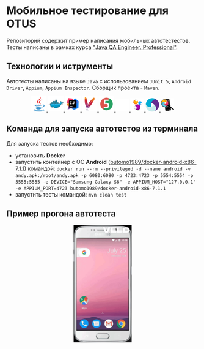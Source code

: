 # Мобильное тестирование для OTUS

Репозиторий содержит пример написания мобильных автотестестов. Тесты написаны в рамках курса ["Java QA Engineer. Professional"](https://otus.ru/lessons/java-qa-pro/).

## Технологии и иструменты

Автотесты написаны на языке `Java` с использованием `JUnit 5`, `Android Driver`, `Appium`, `Appium Inspector`. Сборщик
проекта - `Maven`.
<p align="center">
    <a href="https://www.java.com/">
      <img width="8%" title="Java" src="src/main/resources/media/icon/java-original.svg" alt="java">
    </a>
    <a href="https://www.docker.com/">
      <img width="8%" title="Java" src="src/main/resources/media/icon/Docker.svg" alt="docker">
    </a>
    <a href="https://www.jetbrains.com/">
      <img width="8%" title="IntelliJ IDEA" src="src/main/resources/media/icon/Idea.svg" alt="IntelliJ IDEA">
    </a>
    <a href="https://maven.apache.org/">
      <img width="8%" title="Maven" src="src/main/resources/media/icon/ApacheMaven.svg" alt="Maven">
    </a>
    <a href="https://junit.org/junit5/">
      <img width="8%" title="JUnit5" src="src/main/resources/media/icon/Junit5.svg" alt="JUnit5">
    </a>
    <a href="https://github.com/">
      <img width="7%" title="GitHub" src="src/main/resources/media/icon/github-mark-white.svg" alt="GitHub">
    </a>
    <a href="https://selenide.org/">
      <img width="7%" title="Selenide" src="src/main/resources/media/icon/Selenide.svg" alt="Selenide">
    </a>
    <a href="https://appium.io/">
      <img width="7%" title="Appium" src="src/main/resources/media/icon/appium.svg" alt="Appium">
    </a>
    <a href="https://github.com/appium/appium-inspector">
      <img width="7%" title="Appium Inspector" src="src/main/resources/media/icon/appium_inspector.png" alt="Appium Inspector">
    </a>

</p>

## Команда для запуска автотестов из терминала
Для запуска тестов необходимо: 
- установить **Docker** 
- запустить контейнер с ОС **Android** ([butomo1989/docker-android-x86-7.1.1](https://github.com/budtmo/docker-android)) командой:
`docker run --rm --privileged -d --name android -v andy.apk:/root/andy.apk -p 6080:6080 -p 4723:4723 -p 5554:5554 -p 5555:5555 -e DEVICE="Samsung Galaxy S6" -e APPIUM_HOST="127.0.0.1" -e APPIUM_PORT=4723 butomo1989/docker-android-x86-7.1.1` 
- запустить тесты командой: 
`mvn clean test`

## Пример прогона автотеста

<p align="center">
    <img width="30%" title="Video" src="src/main/resources/media/icon/video_mp4_gif.gif" alt="Video">
</p>



